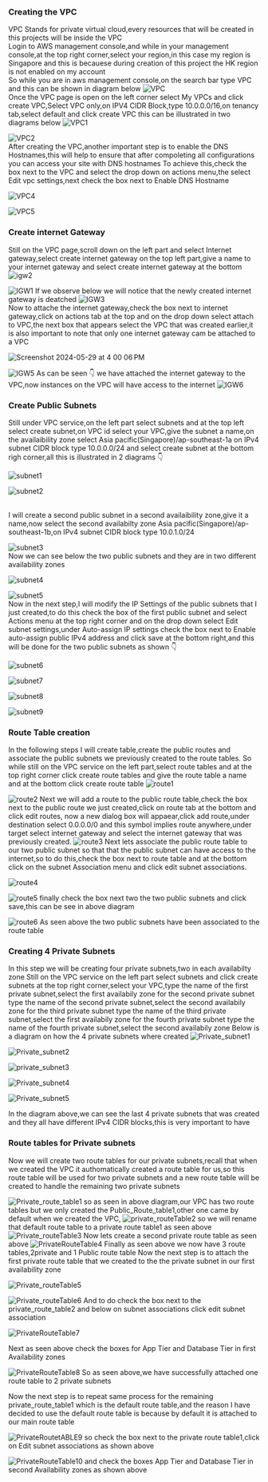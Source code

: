 ### Creating the VPC
VPC Stands for private virtual cloud,every resources that will be created in this projects will be inside the VPC
<br>
Login to AWS management console,and while in your management console,at the top right corner,select your region,in this case my region is Singapore and this is becauese during  creation of this project 
the HK region is not enabled on my account
<br>
So while you are in aws management console,on the search  bar type VPC and this can be shown in diagram below
![VPC](https://github.com/AdventureLouis/Host-a-wordpress-website-in-AWS/assets/161846069/b944b405-59fe-4c23-b8eb-f5d76bda5877)
<br>
Once the VPC page is open on the left corner select My VPCs and click create VPC,Select VPC only,on IPV4 CIDR Block,type 10.0.0.0/16,on tenancy tab,select default and click create VPC
this can be illustrated in two diagrams below
![VPC1](https://github.com/AdventureLouis/Host-a-wordpress-website-in-AWS/assets/161846069/37297fe5-5c8d-46e0-bdec-61b142217d47)

![VPC2](https://github.com/AdventureLouis/Host-a-wordpress-website-in-AWS/assets/161846069/84e6634d-a2a1-49df-96eb-cade8c2eb8c7)
<br>
After creating the VPC,another important step is to enable the DNS Hostnames,this will help to ensure that after compoleting all configurations you can access your site with DNS hostnames
To achieve this,check the box next to the VPC and select the drop down on actions menu,the select Edit vpc settings,next check the box next to Enable DNS Hostname

![VPC4](https://github.com/AdventureLouis/Host-a-wordpress-website-in-AWS/assets/161846069/81adabb1-23b8-4f47-b90e-99432437ebd4)

![VPC5](https://github.com/AdventureLouis/Host-a-wordpress-website-in-AWS/assets/161846069/1364d718-2617-40a2-b65e-9b0926323347)

### Create internet Gateway
Still on the VPC page,scroll down on the left part and select Internet gateway,select create internet gateway on the top left part,give a name to your internet gateway and select create internet gateway at the bottom
<br>
![igw2](https://github.com/AdventureLouis/Host-a-wordpress-website-in-AWS/assets/161846069/e4406199-7ee4-401a-8a92-a64746286609)

![IGW1](https://github.com/AdventureLouis/Host-a-wordpress-website-in-AWS/assets/161846069/4627c6c7-bbdb-4194-9b5f-d5f539b728d7)
If we observe below we will notice that the newly created internet gateway is deatched
![IGW3](https://github.com/AdventureLouis/Host-a-wordpress-website-in-AWS/assets/161846069/9172b8e8-0ef7-42ef-9c71-eca480178c4f)
<BR>
Now to attache the internet gateway,check the box next to internet gateway,click on actions tab at the top and on the drop down select attach to VPC,the next box that appears select the VPC that was created earlier,it is also important to note that only one internet gateway cam be attached to a VPC

![Screenshot 2024-05-29 at 4 00 06 PM](https://github.com/AdventureLouis/Host-a-wordpress-website-in-AWS/assets/161846069/a9004a55-5cf2-4d95-b26b-42a0f2603cc4)

![IGW5](https://github.com/AdventureLouis/Host-a-wordpress-website-in-AWS/assets/161846069/1ed250ca-aa38-4cdd-8059-5b5722ecafbc)
As can be seen 👇 we have attached the internet gateway to the VPC,now instances on the VPC will have access to the internet
![IGW6](https://github.com/AdventureLouis/Host-a-wordpress-website-in-AWS/assets/161846069/cf627904-ebe7-4ae8-bd4d-578e82d3f819)


### Create Public Subnets
Still under VPC service,on the left part select subnets and at the top left select create subnet,on VPC id select your VPC,give the subnet a name,on the availaibility zone select Asia pacific(Singapore)/ap-southeast-1a on IPv4 subnet CIDR block type 10.0.0.0/24 and select create subnet at the bottom righ corner,all this is illustrated in 2 diagrams 👇 

![subnet1](https://github.com/AdventureLouis/Host-a-wordpress-website-in-AWS/assets/161846069/f5d80519-6628-42f9-8ba2-329151d22ee4)

![subnet2](https://github.com/AdventureLouis/Host-a-wordpress-website-in-AWS/assets/161846069/796014e1-f1c7-4956-8935-d9d68d0cfe6e)

<br>
I will create a second public subnet in a second availaibility zone,give it a name,now select the second availabilty zone Asia pacific(Singapore)/ap-southeast-1b,on IPv4 subnet CIDR block type 10.0.1.0/24

![subnet3](https://github.com/AdventureLouis/Host-a-wordpress-website-in-AWS/assets/161846069/9c465b80-ec3f-41dc-b84c-13cac667fc9f)
<br>
Now we can see below the two public subnets and they are in two different availability zones

![subnet4](https://github.com/AdventureLouis/Host-a-wordpress-website-in-AWS/assets/161846069/1c47c71d-f5dd-4ecb-8cbb-f418ad9d53d5)

![subnet5](https://github.com/AdventureLouis/Host-a-wordpress-website-in-AWS/assets/161846069/eb706ceb-7e21-4580-b07b-65e8864943e1)
<br>
Now in the next step,I will modify the IP Settings of the public subnets that I just created,to do this check the box of the first public subnet and select Actions menu at the top right corner and on the drop down select Edit subnet settings,under Auto-assign IP settings check the box next to Enable auto-assign public IPv4 address and click save at the bottom right,and this will be done for the two public subnets as shown 👇 

![subnet6](https://github.com/AdventureLouis/Host-a-wordpress-website-in-AWS/assets/161846069/225e51f0-6300-4c0c-95c8-2497a38647a1)

![subnet7](https://github.com/AdventureLouis/Host-a-wordpress-website-in-AWS/assets/161846069/7ec9453c-fb07-4bbd-9e54-942f0d9041e1)

![subnet8](https://github.com/AdventureLouis/Host-a-wordpress-website-in-AWS/assets/161846069/af0d7f22-192c-4f48-9c60-4a3474621715)

![subnet9](https://github.com/AdventureLouis/Host-a-wordpress-website-in-AWS/assets/161846069/04c1a665-4a74-4f7c-a394-c187ce7da705)

### Route Table creation
In the following steps I will create table,create the public routes and associate the public subnets we previously created to the route tables.
So while still on the VPC service on the left part,select route tables and at the top right corner click create route tables and give the route table a name and at the bottom click create route table
![route1](https://github.com/AdventureLouis/Host-a-wordpress-website-in-AWS/assets/161846069/e8408492-e5d8-4ac4-8792-9567be104c1a)

![route2](https://github.com/AdventureLouis/Host-a-wordpress-website-in-AWS/assets/161846069/fc788ece-b1fc-4aa5-8372-b838be4ab50a)
Next we will add a route to the public route table,check the box next to the public route we just created,click on route tab at the bottom and click edit routes,
now a new dialog box will appaear,click add route,under destination select  0.0.0.0/0 and this symbol implies route anywhere,under target select internet gateway and select the internet gateway that was previously created.
![route3](https://github.com/AdventureLouis/Host-a-wordpress-website-in-AWS/assets/161846069/7a4ed108-8256-4d1d-b605-bf94c219c4b2)
Next lets associate the public route table to our two public subnet so that that the public subnet can have access to the internet,so to do this,check the box next to route table and at the bottom click on the subnet Association menu and click edit subnet associations.

![route4](https://github.com/AdventureLouis/Host-a-wordpress-website-in-AWS/assets/161846069/dea36000-916d-4748-ad63-7c43d6e957c7)

![route5](https://github.com/AdventureLouis/Host-a-wordpress-website-in-AWS/assets/161846069/e656430e-4f1a-4be6-a76d-c819d46aa521)
finally check the box next two the two public subnets and click save,this can be see in above diagram

![route6](https://github.com/AdventureLouis/Host-a-wordpress-website-in-AWS/assets/161846069/2b113ef5-530e-467c-9eee-359495b5083d)
As seen above the two public subnets have been associated  to the route table

### Creating 4 Private Subnets
In this step we will be creating four private subnets,two in each availabilty zone
Still on the VPC service on the left part select subnets and click create subnets at the top right corner,select your VPC,type the name of the first private subnet,select the first availabily zone
for the second private subnet type the name of the second private subnet,select the second availabily zone
for the third private subnet type the name of the third private subnet,select the first availabily zone
for the fourth private subnet type the name of the fourth private subnet,select the second availabily zone
Below is a diagram on how the 4 private subnets where created
![Private_subnet1](https://github.com/AdventureLouis/Host-a-wordpress-website-in-AWS/assets/161846069/af49f06d-1750-40ca-9f5f-3d66b71ba428)

![Private_subnet2](https://github.com/AdventureLouis/Host-a-wordpress-website-in-AWS/assets/161846069/05b7cd69-c7a0-40d0-ae13-46b0d2fd20a1)

![private_subnet3](https://github.com/AdventureLouis/Host-a-wordpress-website-in-AWS/assets/161846069/26391d58-079a-4da2-a46b-b4dfc6568692)

![Private_subnet4](https://github.com/AdventureLouis/Host-a-wordpress-website-in-AWS/assets/161846069/66bcd658-bd69-4fe5-8823-bad383705d9c)

![Private_subnet5](https://github.com/AdventureLouis/Host-a-wordpress-website-in-AWS/assets/161846069/597acf86-b4de-4684-b592-8b23ae18266e)

In the diagram above,we can see the last 4 private subnets that was created and they all have different IPv4 CIDR blocks,this is very important to have

### Route tables for Private subnets
Now we will create two route tables for our private subnets,recall that when we created the VPC it authomatically created a route table for us,so this route table will be used for two private subnets and a new route table will be created to handle the remaining two private subnets

![Private_route_table1](https://github.com/AdventureLouis/Host-a-wordpress-website-in-AWS/assets/161846069/d7d1a7aa-6fee-445d-9bf6-dd5102f28f3e)
so as seen in above diagram,our VPC has two route tables but we only created  the Public_Route_table1,other one came by default when we created the VPC,
![private_routeTable2](https://github.com/AdventureLouis/Host-a-wordpress-website-in-AWS/assets/161846069/ec7a09f6-f80e-44d8-a4b5-c1a1cdaa5417)
so we will rename that default route table to a private route table1 as seen above
![Private_routeTable3](https://github.com/AdventureLouis/Host-a-wordpress-website-in-AWS/assets/161846069/60b7db8c-adc2-4274-839e-d0eb7cc1e355)
Now lets create a second private route table as seen above
![PrivateRouteTable4](https://github.com/AdventureLouis/Host-a-wordpress-website-in-AWS/assets/161846069/a47c841e-2ef3-41e0-90ab-707080c73f13)
Finally as seen above we now have 3 route tables,2private and 1 Public route table
Now the next step is to attach the first private route table that we created to the the private subnet in our first availability zone

![Private_routeTable5](https://github.com/AdventureLouis/Host-a-wordpress-website-in-AWS/assets/161846069/0e48e46f-71f3-4c4c-badd-07b9cc4ec1fa)

![Private_routeTable6](https://github.com/AdventureLouis/Host-a-wordpress-website-in-AWS/assets/161846069/4acfac57-4777-4b1f-802f-0b4f679d63c7)
And to do check the box next to the private_route_table2 and below  on subnet associations click edit subnet association 

![PrivateRouteTable7](https://github.com/AdventureLouis/Host-a-wordpress-website-in-AWS/assets/161846069/1965678f-ea19-427f-a570-ea9c7bde1105)

Next as seen above check the boxes for App Tier and Database Tier in first Availability zones

![PrivateRouteTable8](https://github.com/AdventureLouis/Host-a-wordpress-website-in-AWS/assets/161846069/e02d2afb-ad2e-446b-ae17-d586b2578fe4)
So as seen above,we have successfully attached one route table to 2 private subnets

Now the next step is to repeat same process for the remaining private_route_table1 which is the default route table,and the reason I have decided to use the default route table is because by default it is attached to our main route table

![PrivateRoutetABLE9](https://github.com/AdventureLouis/Host-a-wordpress-website-in-AWS/assets/161846069/b931a0e5-1bcb-46a8-992b-fffeb687e4b1)
so check the box next to the private route table1,click on Edit subnet associations  as shown above

![PrivateRouteTable10](https://github.com/AdventureLouis/Host-a-wordpress-website-in-AWS/assets/161846069/187c6fc7-73cb-4897-a592-d56e880946b8)
and check the boxes App Tier and Database Tier in second Availability zones as shown above




